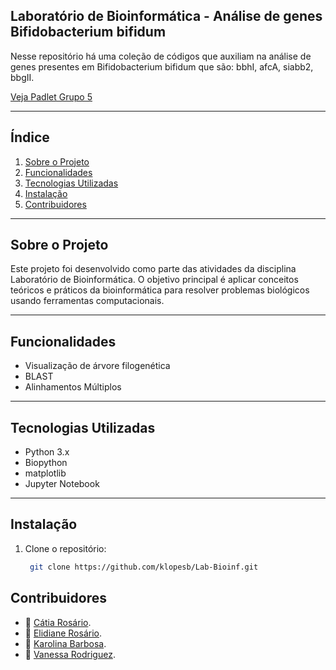 ## Laboratório de Bioinformática - Análise de genes Bifidobacterium bifidum

Nesse repositório há uma coleção de códigos que auxiliam na análise de genes presentes em Bifidobacterium bifidum que são: bbhI, afcA, siabb2, bbgII. 

[Veja Padlet Grupo 5](https://padlet.com/elidianececilia1/trabalho-de-laborat-rios-de-bioinform-tica-nr4o4xa16dxgbn3l)


---

## Índice

1. [Sobre o Projeto](#sobre-o-projeto)
2. [Funcionalidades](#funcionalidades)
3. [Tecnologias Utilizadas](#tecnologias-utilizadas)
4. [Instalação](#instalação)
5. [Contribuidores](#contribuidores)

---

## Sobre o Projeto

Este projeto foi desenvolvido como parte das atividades da disciplina Laboratório de Bioinformática. O objetivo principal é aplicar conceitos teóricos e práticos da bioinformática para resolver problemas biológicos usando ferramentas computacionais.

---

## Funcionalidades

- Visualização de árvore filogenética
- BLAST
- Alinhamentos Múltiplos

---

## Tecnologias Utilizadas

- Python 3.x 
- Biopython
- matplotlib
- Jupyter Notebook

---

## Instalação

1. Clone o repositório:
   ```bash
    git clone https://github.com/klopesb/Lab-Bioinf.git


## Contribuidores  

- 🧬 [Cátia Rosário](https://github.com/bluecanguru).    
- 🧬 [Elidiane Rosário](https://github.com/ely-24).  
- 🧬 [Karolina Barbosa](https://github.com/klopesb).
- 🧬 [Vanessa Rodriguez](https://github.com/VaneBR). 

